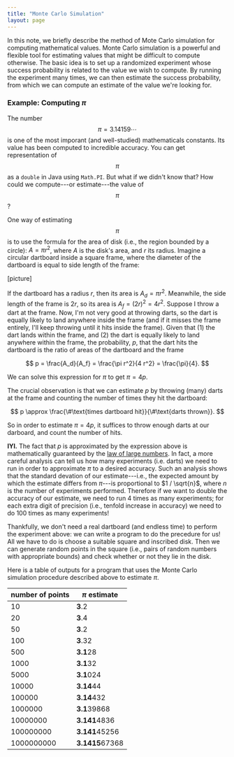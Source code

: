 ```yaml
---
title: "Monte Carlo Simulation"
layout: page
---
```


In this note, we briefly describe the method of Mote Carlo simulation for computing mathematical values. Monte Carlo simulation is a powerful and flexible tool for estimating values that might be difficult to compute otherwise. The basic idea is to set up a randomized experiment whose success probability is related to the value we wish to compute. By running the experiment many times, we can then estimate the success probability, from which we can compute an estimate of the value we're looking for. 

### Example: Computing $\pi$

The number $$\pi = 3.14159\cdots$$ is one of the most imporant (and well-studied) mathematicals constants. Its value has been computed to incredible accuracy. You can get representation of $$\pi$$ as a `double` in Java using `Math.PI`. But what if we didn't know that? How could we compute---or estimate---the value of $$\pi$$?

One way of estimating $$\pi$$ is to use the formula for the area of disk (i.e., the region bounded by a circle): $A = \pi r^2$, where $A$ is the disk's area, and $r$ its radius. Imagine a circular dartboard inside a square frame, where the diameter of the dartboard is equal to side length of the frame:

[picture]

If the dartboard has a radius $r$, then its area is $A_{d} = \pi r^2$. Meanwhile, the side length of the frame is $2 r$, so its area is $A_f = (2 r)^2 = 4 r^2$. Suppose I throw a dart at the frame. Now, I'm not very good at throwing darts, so the dart is equally likely to land anywhere inside the frame (and if it misses the frame entirely, I'll keep throwing until it hits inside the frame). Given that (1) the dart lands within the frame, and (2) the dart is equally likely to land anywhere within the frame, the probability, $p$, that the dart hits the dartboard is the ratio of areas of the dartboard and the frame 

$$
p = \frac{A_d}{A_f} = \frac{\pi r^2}{4 r^2} = \frac{\pi}{4}.
$$

We can solve this expression for $\pi$ to get $\pi = 4 p$.

The crucial observation is that we can estimate $p$ by throwing (many) darts at the frame and counting the number of times they hit the dartboard:

$$
p \approx \frac{\#\text{times dartboard hit}}{\#\text{darts thrown}}.
$$

So in order to estimate $\pi = 4 p$, it suffices to throw enough darts at our darboard, and count the number of hits.

**IYI.** The fact that $p$ is approximated by the expression above is mathematically guaranteed by the [law of large numbers](https://en.wikipedia.org/wiki/Law_of_large_numbers). In fact, a more careful analysis can tell us how many experiments (i.e. darts) we need to run in order to approximate $\pi$ to a desired accuracy. Such an analysis shows that the standard devation of our estimate---i.e., the expected amount by which the estimate differs from $\pi$---is proportional to $1 / \sqrt{n}$, where $n$ is the number of experiments performed. Therefore if we want to double the accuracy of our estimate, we need to run 4 times as many experiments; for each extra digit of precision (i.e., tenfold increase in accuracy) we need to do 100 times as many experiments!

Thankfully, we don't need a real dartboard (and endless time) to perform the experiment above: we can write a program to do the precedure for us! All we have to do is choose a suitable square and inscribed disk. Then we can generate random points in the square (i.e., pairs of random numbers with appropriate bounds) and check whether or not they lie in the disk.

Here is a table of outputs for a program that uses the Monte Carlo simulation procedure described above to estimate $\pi$.

| number of points    | $\pi$ estimate |
|------------------|----------------|
|10 | **3**.2|
|20 | **3**.4|
|50 | **3**.2|
|100| **3**.32|
|500| **3.1**28|
|1000| **3.1**32|
|5000| **3.1**024|
|10000| **3.14**44|
|100000| **3.14**432|
|1000000| **3.1**39868|
|10000000| **3.141**4836|
|100000000| **3.141**45256|
|1000000000| **3.1415**67368|
